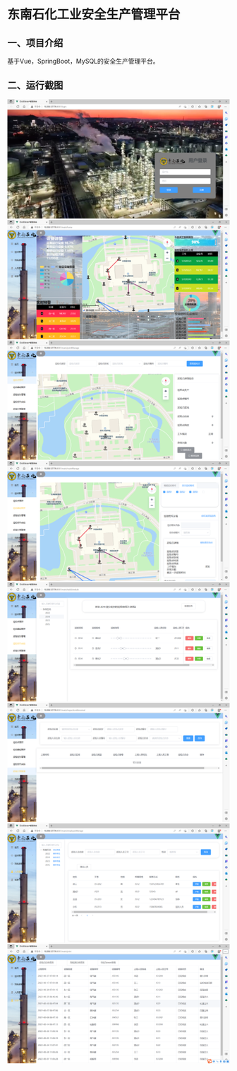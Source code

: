 # 东南石化工业安全生产管理平台

## 一、项目介绍
基于Vue，SpringBoot，MySQL的安全生产管理平台。

## 二、运行截图

<img src="image/登录页.png" style="zoom:50%;" />

<img src="image/首页.png" style="zoom:50%;" />

<img src="image/巡检点管理.png" style="zoom:50%;" />

<img src="image/巡检路线管理.png" style="zoom:50%;" />

<img src="image/巡检任务安排.png" style="zoom:50%;" />

<img src="image/巡检异常管理.png" style="zoom:50%;" />

<img src="image/人员管理.png" style="zoom:50%;" />

<img src="image/报表导出.png" style="zoom:50%;" />